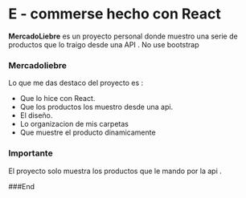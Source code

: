 # E -      commerse hecho con React
<p>
<b>MercadoLiebre</b> es un proyecto personal
donde muestro una serie de productos que lo traigo desde una API . No use bootstrap
</p>


### Mercadoliebre

<p>
Lo que me das destaco del proyecto es :
</p>


- Que lo hice con React.
- Que los productos los muestro desde una api.
- El diseño.
- Lo organizacion de mis carpetas
- Que muestre el producto dinamicamente 


### Importante

<p>
El proyecto solo muestra los productos que le mando por la api .
</p>



###End
